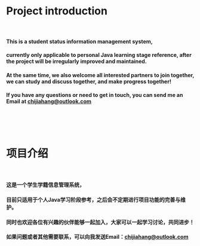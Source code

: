 # Project introduction
<br>

#### This is a student status information management system, 
#### currently only applicable to personal Java learning stage reference, after the project will be irregularly improved and maintained. 
#### At the same time, we also welcome all interested partners to join together, we can study and discuss together, and make progress together!
#### If you have any questions or need to get in touch, you can send me an Email at chijiahang@outlook.com

<br>
<br>
<br>


# 项目介绍 
<br>

#### 这是一个学生学籍信息管理系统，
#### 目前只适用于个人Java学习阶段参考，之后会不定期进行项目功能的完善与维护。
#### 同时也欢迎各位有兴趣的伙伴能够一起加入，大家可以一起学习讨论，共同进步！
#### 如果问题或者其他需要联系，可以向我发送Email：chijiahang@outlook.com